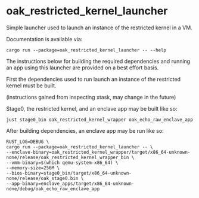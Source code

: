 # oak_restricted_kernel_launcher

Simple launcher used to launch an instance of the restricted kernel in a VM.

Documentation is available via:

```shell
cargo run --package=oak_restricted_kernel_launcher -- --help
```

The instructions below for building the required dependencies and running an app
using this launcher are provided on a best effort basis.

First the dependencies used to run launch an instance of the restricted kernel
must be built.

(instructions gained from inspecting xtask, may change in the future)

Stage0, the restricted kernel, and an enclave app may be built like so:

```shell
just stage0_bin oak_restricted_kernel_wrapper oak_echo_raw_enclave_app
```

After building dependencies, an enclave app may be run like so:

```shell
RUST_LOG=DEBUG \
cargo run --package=oak_restricted_kernel_launcher -- \
--enclave-binary=oak_restricted_kernel_wrapper/target/x86_64-unknown-none/release/oak_restricted_kernel_wrapper_bin \
--vmm-binary=$(which qemu-system-x86_64) \
--memory-size=256M \
--bios-binary=stage0_bin/target/x86_64-unknown-none/release/oak_stage0.bin \
--app-binary=enclave_apps/target/x86_64-unknown-none/debug/oak_echo_raw_enclave_app
```
